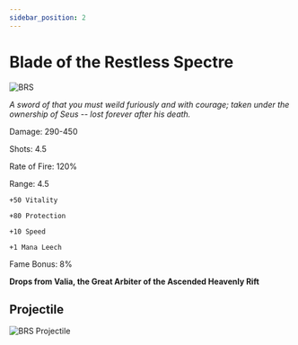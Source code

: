 ```yaml
---
sidebar_position: 2
---
```


# Blade of the Restless Spectre

![BRS](https://vwiki.valorserver.com/api/item/picture/blade%20of%20the%20restless%20spectre)

<i>A sword of that you must weild furiously and with courage; taken under the ownership of Seus -- lost forever after his death.</i>

Damage: 290-450

Shots: 4.5

Rate of Fire: 120%

Range: 4.5

    +50 Vitality
    
    +80 Protection
    
    +10 Speed
    
    +1 Mana Leech

Fame Bonus: 8%

**Drops from Valia, the Great Arbiter of the Ascended Heavenly Rift**

## Projectile

![BRS Projectile](https://cdn.discordapp.com/attachments/948363241631916122/954066791091564564/Restless.gif)
